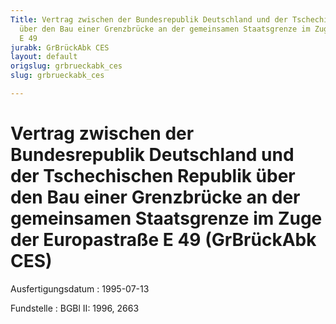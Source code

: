 ```yaml
---
Title: Vertrag zwischen der Bundesrepublik Deutschland und der Tschechischen Republik
  über den Bau einer Grenzbrücke an der gemeinsamen Staatsgrenze im Zuge der Europastraße
  E 49
jurabk: GrBrückAbk CES
layout: default
origslug: grbrueckabk_ces
slug: grbrueckabk_ces

---
```


# Vertrag zwischen der Bundesrepublik Deutschland und der Tschechischen Republik über den Bau einer Grenzbrücke an der gemeinsamen Staatsgrenze im Zuge der Europastraße E 49 (GrBrückAbk CES)

Ausfertigungsdatum
:   1995-07-13

Fundstelle
:   BGBl II: 1996, 2663

